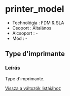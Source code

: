 # printer\_model

* Technológia : FDM & SLA
* Csoport : Általános
* Alcsoport : -
* Mód : -

## Type d'imprimante

### Leírás

Type d'imprimante.

[Vissza a változók listájához](../../variable_list)

